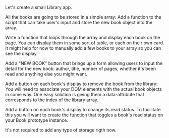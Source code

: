 Let's create a small Library app.

All the books are going to be stored in a simple array:
    Add a function to the script that can take user's input and store the new book object into the array.

Write a function that loops through the array and display each book on the page. You can display them in some sort of table, or each on their own card. It might  help for now to manually add a few books to your array so you can see the display.

Add a "NEW BOOK" button that brings up a form allowing users to input the detail for the new book: author, title, number of pages, whether it's been read and anything else you might want.

Add a button on each book's display to remove the book from the library:
    You will need to associate your DOM elements with the actual book objects in some way. One easy solution is giving them a data-attribute that corresponds to the index of the library array.

Add a button on each book's display to change its read status.
    To facilitate this you will want to create the function that toggles a book's read status on your Book prototype instance.

It's not required to add any type of storage rigth now. 